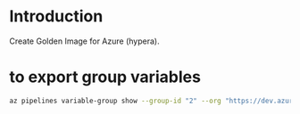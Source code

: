 # Introduction
Create Golden Image for Azure (hypera).
# to export group variables
```bash
az pipelines variable-group show --group-id "2" --org "https://dev.azure.com/hyperadevops" -p "golden-image" --output json > 1.json
```
